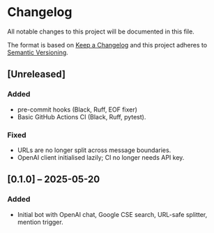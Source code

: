 # Changelog

All notable changes to this project will be documented in this file.

The format is based on [Keep a Changelog](https://keepachangelog.com/en/1.1.0/)
and this project adheres to [Semantic Versioning](https://semver.org/spec/v2.0.0.html).

## [Unreleased]
### Added
- pre-commit hooks (Black, Ruff, EOF fixer)
- Basic GitHub Actions CI (Black, Ruff, pytest).
### Fixed
- URLs are no longer split across message boundaries.
- OpenAI client initialised lazily; CI no longer needs API key.

## [0.1.0] – 2025-05-20
### Added
- Initial bot with OpenAI chat, Google CSE search, URL-safe splitter, mention trigger.
